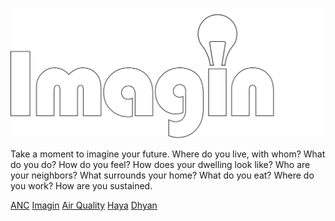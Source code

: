 ![logo](imagin.svg ':size=25%')

Take a moment to imagine your future.
Where do you live, with whom?
What do you do?
How do you feel?
How does your dwelling look like?
Who are your neighbors?
What surrounds your home?
What do you eat?
Where do you work? 
How are you sustained.

[ANC](https://imagin.js.org/a/)
[Imagin](https://imagin.js.org/s/)
[Air Quality](https://imagin.js.org/c/)
[Haya](https://imagin.js.org/h/)
[Dhyan](https://imagin.js.org/d/)
